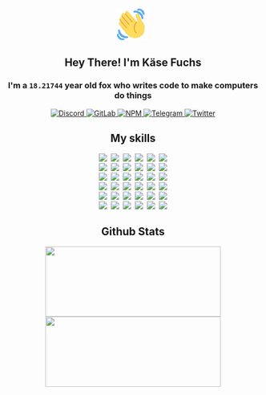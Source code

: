 <div><p align=center><img src=./resources/images/wave.gif width=64px height=64px></p><h2 align=center>Hey There! I'm Käse Fuchs</h2><h3 align=center>I'm a <code>18.21744</code> year old fox who writes code to make computers do things</h3><p align=center><a href=https://discord.com/users/507526681125322772><img alt=Discord src="https://img.shields.io/badge/Discord-5865F2?logo=discord&logoColor=white&style=flat-square#0bfa74a41ffa5282afa9283d69c0b346"> </a><a href=https://gitlab.com/kasefuchs><img alt=GitLab src="https://img.shields.io/badge/GitLab-330F63?logo=gitlab&logoColor=white&style=flat-square#0bfa74a41ffa5282afa9283d69c0b346"> </a><a href=https://npmjs.com/~kasefuchs><img alt=NPM src="https://img.shields.io/badge/NPM-CB3837?logo=npm&logoColor=white&style=flat-square#0bfa74a41ffa5282afa9283d69c0b346"> </a><a href=https://t.me/kasefuchs><img alt=Telegram src="https://img.shields.io/badge/Telegram-2CA5E0?logo=telegram&logoColor=white&style=flat-square#0bfa74a41ffa5282afa9283d69c0b346"> </a><a href=https://twitter.com/kasefuchs><img alt=Twitter src="https://img.shields.io/badge/Twitter-1DA1F2?logo=twitter&logoColor=white&style=flat-square#0bfa74a41ffa5282afa9283d69c0b346"></a></p><h2 align=center>My skills</h2><p align=center><a href=https://aws.amazon.com/ ><picture><source srcset="https://skillicons.dev/icons?i=aws&theme=dark#0bfa74a41ffa5282afa9283d69c0b346" media="(prefers-color-scheme: dark)"><source srcset="https://skillicons.dev/icons?i=aws&theme=light#0bfa74a41ffa5282afa9283d69c0b346" media="(prefers-color-scheme: light), (prefers-color-scheme: no-preference)"><img src="https://skillicons.dev/icons?i=aws&theme=light#0bfa74a41ffa5282afa9283d69c0b346"></picture></a>&nbsp;&nbsp;<a href=https://en.wikipedia.org/wiki/Bash_(Unix_shell)><picture><source srcset="https://skillicons.dev/icons?i=bash&theme=dark#0bfa74a41ffa5282afa9283d69c0b346" media="(prefers-color-scheme: dark)"><source srcset="https://skillicons.dev/icons?i=bash&theme=light#0bfa74a41ffa5282afa9283d69c0b346" media="(prefers-color-scheme: light), (prefers-color-scheme: no-preference)"><img src="https://skillicons.dev/icons?i=bash&theme=light#0bfa74a41ffa5282afa9283d69c0b346"></picture></a>&nbsp;&nbsp;<a href=https://discord.com/developers/docs><picture><source srcset="https://skillicons.dev/icons?i=bots&theme=dark#0bfa74a41ffa5282afa9283d69c0b346" media="(prefers-color-scheme: dark)"><source srcset="https://skillicons.dev/icons?i=bots&theme=light#0bfa74a41ffa5282afa9283d69c0b346" media="(prefers-color-scheme: light), (prefers-color-scheme: no-preference)"><img src="https://skillicons.dev/icons?i=bots&theme=light#0bfa74a41ffa5282afa9283d69c0b346"></picture></a>&nbsp;&nbsp;<a href=https://www.cloudflare.com/ ><picture><source srcset="https://skillicons.dev/icons?i=cloudflare&theme=dark#0bfa74a41ffa5282afa9283d69c0b346" media="(prefers-color-scheme: dark)"><source srcset="https://skillicons.dev/icons?i=cloudflare&theme=light#0bfa74a41ffa5282afa9283d69c0b346" media="(prefers-color-scheme: light), (prefers-color-scheme: no-preference)"><img src="https://skillicons.dev/icons?i=cloudflare&theme=light#0bfa74a41ffa5282afa9283d69c0b346"></picture></a>&nbsp;&nbsp;<a href=https://en.wikipedia.org/wiki/CSS><picture><source srcset="https://skillicons.dev/icons?i=css&theme=dark#0bfa74a41ffa5282afa9283d69c0b346" media="(prefers-color-scheme: dark)"><source srcset="https://skillicons.dev/icons?i=css&theme=light#0bfa74a41ffa5282afa9283d69c0b346" media="(prefers-color-scheme: light), (prefers-color-scheme: no-preference)"><img src="https://skillicons.dev/icons?i=css&theme=light#0bfa74a41ffa5282afa9283d69c0b346"></picture></a>&nbsp;&nbsp;<a href=https://www.docker.com/ ><picture><source srcset="https://skillicons.dev/icons?i=docker&theme=dark#0bfa74a41ffa5282afa9283d69c0b346" media="(prefers-color-scheme: dark)"><source srcset="https://skillicons.dev/icons?i=docker&theme=light#0bfa74a41ffa5282afa9283d69c0b346" media="(prefers-color-scheme: light), (prefers-color-scheme: no-preference)"><img src="https://skillicons.dev/icons?i=docker&theme=light#0bfa74a41ffa5282afa9283d69c0b346"></picture></a><br><a href=https://www.electronjs.org/ ><picture><source srcset="https://skillicons.dev/icons?i=electron&theme=dark#0bfa74a41ffa5282afa9283d69c0b346" media="(prefers-color-scheme: dark)"><source srcset="https://skillicons.dev/icons?i=electron&theme=light#0bfa74a41ffa5282afa9283d69c0b346" media="(prefers-color-scheme: light), (prefers-color-scheme: no-preference)"><img src="https://skillicons.dev/icons?i=electron&theme=light#0bfa74a41ffa5282afa9283d69c0b346"></picture></a>&nbsp;&nbsp;<a href=https://expressjs.com/ ><picture><source srcset="https://skillicons.dev/icons?i=express&theme=dark#0bfa74a41ffa5282afa9283d69c0b346" media="(prefers-color-scheme: dark)"><source srcset="https://skillicons.dev/icons?i=express&theme=light#0bfa74a41ffa5282afa9283d69c0b346" media="(prefers-color-scheme: light), (prefers-color-scheme: no-preference)"><img src="https://skillicons.dev/icons?i=express&theme=light#0bfa74a41ffa5282afa9283d69c0b346"></picture></a>&nbsp;&nbsp;<a href=https://www.figma.com/ ><picture><source srcset="https://skillicons.dev/icons?i=figma&theme=dark#0bfa74a41ffa5282afa9283d69c0b346" media="(prefers-color-scheme: dark)"><source srcset="https://skillicons.dev/icons?i=figma&theme=light#0bfa74a41ffa5282afa9283d69c0b346" media="(prefers-color-scheme: light), (prefers-color-scheme: no-preference)"><img src="https://skillicons.dev/icons?i=figma&theme=light#0bfa74a41ffa5282afa9283d69c0b346"></picture></a>&nbsp;&nbsp;<a href=https://firebase.google.com/ ><picture><source srcset="https://skillicons.dev/icons?i=firebase&theme=dark#0bfa74a41ffa5282afa9283d69c0b346" media="(prefers-color-scheme: dark)"><source srcset="https://skillicons.dev/icons?i=firebase&theme=light#0bfa74a41ffa5282afa9283d69c0b346" media="(prefers-color-scheme: light), (prefers-color-scheme: no-preference)"><img src="https://skillicons.dev/icons?i=firebase&theme=light#0bfa74a41ffa5282afa9283d69c0b346"></picture></a>&nbsp;&nbsp;<a href=https://flask.palletsprojects.com/ ><picture><source srcset="https://skillicons.dev/icons?i=flask&theme=dark#0bfa74a41ffa5282afa9283d69c0b346" media="(prefers-color-scheme: dark)"><source srcset="https://skillicons.dev/icons?i=flask&theme=light#0bfa74a41ffa5282afa9283d69c0b346" media="(prefers-color-scheme: light), (prefers-color-scheme: no-preference)"><img src="https://skillicons.dev/icons?i=flask&theme=light#0bfa74a41ffa5282afa9283d69c0b346"></picture></a>&nbsp;&nbsp;<a href=https://cloud.google.com/ ><picture><source srcset="https://skillicons.dev/icons?i=gcp&theme=dark#0bfa74a41ffa5282afa9283d69c0b346" media="(prefers-color-scheme: dark)"><source srcset="https://skillicons.dev/icons?i=gcp&theme=light#0bfa74a41ffa5282afa9283d69c0b346" media="(prefers-color-scheme: light), (prefers-color-scheme: no-preference)"><img src="https://skillicons.dev/icons?i=gcp&theme=light#0bfa74a41ffa5282afa9283d69c0b346"></picture></a><br><a href=https://git-scm.com/ ><picture><source srcset="https://skillicons.dev/icons?i=git&theme=dark#0bfa74a41ffa5282afa9283d69c0b346" media="(prefers-color-scheme: dark)"><source srcset="https://skillicons.dev/icons?i=git&theme=light#0bfa74a41ffa5282afa9283d69c0b346" media="(prefers-color-scheme: light), (prefers-color-scheme: no-preference)"><img src="https://skillicons.dev/icons?i=git&theme=light#0bfa74a41ffa5282afa9283d69c0b346"></picture></a>&nbsp;&nbsp;<a href=https://github.com/ ><picture><source srcset="https://skillicons.dev/icons?i=github&theme=dark#0bfa74a41ffa5282afa9283d69c0b346" media="(prefers-color-scheme: dark)"><source srcset="https://skillicons.dev/icons?i=github&theme=light#0bfa74a41ffa5282afa9283d69c0b346" media="(prefers-color-scheme: light), (prefers-color-scheme: no-preference)"><img src="https://skillicons.dev/icons?i=github&theme=light#0bfa74a41ffa5282afa9283d69c0b346"></picture></a>&nbsp;&nbsp;<a href=https://gitlab.com/ ><picture><source srcset="https://skillicons.dev/icons?i=gitlab&theme=dark#0bfa74a41ffa5282afa9283d69c0b346" media="(prefers-color-scheme: dark)"><source srcset="https://skillicons.dev/icons?i=gitlab&theme=light#0bfa74a41ffa5282afa9283d69c0b346" media="(prefers-color-scheme: light), (prefers-color-scheme: no-preference)"><img src="https://skillicons.dev/icons?i=gitlab&theme=light#0bfa74a41ffa5282afa9283d69c0b346"></picture></a>&nbsp;&nbsp;<a href=https://www.heroku.com/ ><picture><source srcset="https://skillicons.dev/icons?i=heroku&theme=dark#0bfa74a41ffa5282afa9283d69c0b346" media="(prefers-color-scheme: dark)"><source srcset="https://skillicons.dev/icons?i=heroku&theme=light#0bfa74a41ffa5282afa9283d69c0b346" media="(prefers-color-scheme: light), (prefers-color-scheme: no-preference)"><img src="https://skillicons.dev/icons?i=heroku&theme=light#0bfa74a41ffa5282afa9283d69c0b346"></picture></a>&nbsp;&nbsp;<a href=https://en.wikipedia.org/wiki/HTML><picture><source srcset="https://skillicons.dev/icons?i=html&theme=dark#0bfa74a41ffa5282afa9283d69c0b346" media="(prefers-color-scheme: dark)"><source srcset="https://skillicons.dev/icons?i=html&theme=light#0bfa74a41ffa5282afa9283d69c0b346" media="(prefers-color-scheme: light), (prefers-color-scheme: no-preference)"><img src="https://skillicons.dev/icons?i=html&theme=light#0bfa74a41ffa5282afa9283d69c0b346"></picture></a>&nbsp;&nbsp;<a href=https://en.wikipedia.org/wiki/JavaScript><picture><source srcset="https://skillicons.dev/icons?i=js&theme=dark#0bfa74a41ffa5282afa9283d69c0b346" media="(prefers-color-scheme: dark)"><source srcset="https://skillicons.dev/icons?i=js&theme=light#0bfa74a41ffa5282afa9283d69c0b346" media="(prefers-color-scheme: light), (prefers-color-scheme: no-preference)"><img src="https://skillicons.dev/icons?i=js&theme=light#0bfa74a41ffa5282afa9283d69c0b346"></picture></a><br><a href=https://en.wikipedia.org/wiki/Linux><picture><source srcset="https://skillicons.dev/icons?i=linux&theme=dark#0bfa74a41ffa5282afa9283d69c0b346" media="(prefers-color-scheme: dark)"><source srcset="https://skillicons.dev/icons?i=linux&theme=light#0bfa74a41ffa5282afa9283d69c0b346" media="(prefers-color-scheme: light), (prefers-color-scheme: no-preference)"><img src="https://skillicons.dev/icons?i=linux&theme=light#0bfa74a41ffa5282afa9283d69c0b346"></picture></a>&nbsp;&nbsp;<a href=https://mui.com/ ><picture><source srcset="https://skillicons.dev/icons?i=materialui&theme=dark#0bfa74a41ffa5282afa9283d69c0b346" media="(prefers-color-scheme: dark)"><source srcset="https://skillicons.dev/icons?i=materialui&theme=light#0bfa74a41ffa5282afa9283d69c0b346" media="(prefers-color-scheme: light), (prefers-color-scheme: no-preference)"><img src="https://skillicons.dev/icons?i=materialui&theme=light#0bfa74a41ffa5282afa9283d69c0b346"></picture></a>&nbsp;&nbsp;<a href=https://en.wikipedia.org/wiki/Markdown><picture><source srcset="https://skillicons.dev/icons?i=md&theme=dark#0bfa74a41ffa5282afa9283d69c0b346" media="(prefers-color-scheme: dark)"><source srcset="https://skillicons.dev/icons?i=md&theme=light#0bfa74a41ffa5282afa9283d69c0b346" media="(prefers-color-scheme: light), (prefers-color-scheme: no-preference)"><img src="https://skillicons.dev/icons?i=md&theme=light#0bfa74a41ffa5282afa9283d69c0b346"></picture></a>&nbsp;&nbsp;<a href=https://www.mongodb.com/ ><picture><source srcset="https://skillicons.dev/icons?i=mongodb&theme=dark#0bfa74a41ffa5282afa9283d69c0b346" media="(prefers-color-scheme: dark)"><source srcset="https://skillicons.dev/icons?i=mongodb&theme=light#0bfa74a41ffa5282afa9283d69c0b346" media="(prefers-color-scheme: light), (prefers-color-scheme: no-preference)"><img src="https://skillicons.dev/icons?i=mongodb&theme=light#0bfa74a41ffa5282afa9283d69c0b346"></picture></a>&nbsp;&nbsp;<a href=https://www.mysql.com/ ><picture><source srcset="https://skillicons.dev/icons?i=mysql&theme=dark#0bfa74a41ffa5282afa9283d69c0b346" media="(prefers-color-scheme: dark)"><source srcset="https://skillicons.dev/icons?i=mysql&theme=light#0bfa74a41ffa5282afa9283d69c0b346" media="(prefers-color-scheme: light), (prefers-color-scheme: no-preference)"><img src="https://skillicons.dev/icons?i=mysql&theme=light#0bfa74a41ffa5282afa9283d69c0b346"></picture></a>&nbsp;&nbsp;<a href=https://nextjs.org/ ><picture><source srcset="https://skillicons.dev/icons?i=nextjs&theme=dark#0bfa74a41ffa5282afa9283d69c0b346" media="(prefers-color-scheme: dark)"><source srcset="https://skillicons.dev/icons?i=nextjs&theme=light#0bfa74a41ffa5282afa9283d69c0b346" media="(prefers-color-scheme: light), (prefers-color-scheme: no-preference)"><img src="https://skillicons.dev/icons?i=nextjs&theme=light#0bfa74a41ffa5282afa9283d69c0b346"></picture></a><br><a href=https://nodejs.org/en/ ><picture><source srcset="https://skillicons.dev/icons?i=nodejs&theme=dark#0bfa74a41ffa5282afa9283d69c0b346" media="(prefers-color-scheme: dark)"><source srcset="https://skillicons.dev/icons?i=nodejs&theme=light#0bfa74a41ffa5282afa9283d69c0b346" media="(prefers-color-scheme: light), (prefers-color-scheme: no-preference)"><img src="https://skillicons.dev/icons?i=nodejs&theme=light#0bfa74a41ffa5282afa9283d69c0b346"></picture></a>&nbsp;&nbsp;<a href=https://www.postgresql.org/ ><picture><source srcset="https://skillicons.dev/icons?i=postgres&theme=dark#0bfa74a41ffa5282afa9283d69c0b346" media="(prefers-color-scheme: dark)"><source srcset="https://skillicons.dev/icons?i=postgres&theme=light#0bfa74a41ffa5282afa9283d69c0b346" media="(prefers-color-scheme: light), (prefers-color-scheme: no-preference)"><img src="https://skillicons.dev/icons?i=postgres&theme=light#0bfa74a41ffa5282afa9283d69c0b346"></picture></a>&nbsp;&nbsp;<a href=https://learn.microsoft.com/en-us/powershell/ ><picture><source srcset="https://skillicons.dev/icons?i=powershell&theme=dark#0bfa74a41ffa5282afa9283d69c0b346" media="(prefers-color-scheme: dark)"><source srcset="https://skillicons.dev/icons?i=powershell&theme=light#0bfa74a41ffa5282afa9283d69c0b346" media="(prefers-color-scheme: light), (prefers-color-scheme: no-preference)"><img src="https://skillicons.dev/icons?i=powershell&theme=light#0bfa74a41ffa5282afa9283d69c0b346"></picture></a>&nbsp;&nbsp;<a href=https://www.python.org/ ><picture><source srcset="https://skillicons.dev/icons?i=py&theme=dark#0bfa74a41ffa5282afa9283d69c0b346" media="(prefers-color-scheme: dark)"><source srcset="https://skillicons.dev/icons?i=py&theme=light#0bfa74a41ffa5282afa9283d69c0b346" media="(prefers-color-scheme: light), (prefers-color-scheme: no-preference)"><img src="https://skillicons.dev/icons?i=py&theme=light#0bfa74a41ffa5282afa9283d69c0b346"></picture></a>&nbsp;&nbsp;<a href=https://www.raspberrypi.org/ ><picture><source srcset="https://skillicons.dev/icons?i=raspberrypi&theme=dark#0bfa74a41ffa5282afa9283d69c0b346" media="(prefers-color-scheme: dark)"><source srcset="https://skillicons.dev/icons?i=raspberrypi&theme=light#0bfa74a41ffa5282afa9283d69c0b346" media="(prefers-color-scheme: light), (prefers-color-scheme: no-preference)"><img src="https://skillicons.dev/icons?i=raspberrypi&theme=light#0bfa74a41ffa5282afa9283d69c0b346"></picture></a>&nbsp;&nbsp;<a href=https://reactjs.org/ ><picture><source srcset="https://skillicons.dev/icons?i=react&theme=dark#0bfa74a41ffa5282afa9283d69c0b346" media="(prefers-color-scheme: dark)"><source srcset="https://skillicons.dev/icons?i=react&theme=light#0bfa74a41ffa5282afa9283d69c0b346" media="(prefers-color-scheme: light), (prefers-color-scheme: no-preference)"><img src="https://skillicons.dev/icons?i=react&theme=light#0bfa74a41ffa5282afa9283d69c0b346"></picture></a><br><a href=https://redux.js.org/ ><picture><source srcset="https://skillicons.dev/icons?i=redux&theme=dark#0bfa74a41ffa5282afa9283d69c0b346" media="(prefers-color-scheme: dark)"><source srcset="https://skillicons.dev/icons?i=redux&theme=light#0bfa74a41ffa5282afa9283d69c0b346" media="(prefers-color-scheme: light), (prefers-color-scheme: no-preference)"><img src="https://skillicons.dev/icons?i=redux&theme=light#0bfa74a41ffa5282afa9283d69c0b346"></picture></a>&nbsp;&nbsp;<a href=https://en.wikipedia.org/wiki/Regular_expression><picture><source srcset="https://skillicons.dev/icons?i=regex&theme=dark#0bfa74a41ffa5282afa9283d69c0b346" media="(prefers-color-scheme: dark)"><source srcset="https://skillicons.dev/icons?i=regex&theme=light#0bfa74a41ffa5282afa9283d69c0b346" media="(prefers-color-scheme: light), (prefers-color-scheme: no-preference)"><img src="https://skillicons.dev/icons?i=regex&theme=light#0bfa74a41ffa5282afa9283d69c0b346"></picture></a>&nbsp;&nbsp;<a href=https://en.wikipedia.org/wiki/Sass_(stylesheet_language)><picture><source srcset="https://skillicons.dev/icons?i=sass&theme=dark#0bfa74a41ffa5282afa9283d69c0b346" media="(prefers-color-scheme: dark)"><source srcset="https://skillicons.dev/icons?i=sass&theme=light#0bfa74a41ffa5282afa9283d69c0b346" media="(prefers-color-scheme: light), (prefers-color-scheme: no-preference)"><img src="https://skillicons.dev/icons?i=sass&theme=light#0bfa74a41ffa5282afa9283d69c0b346"></picture></a>&nbsp;&nbsp;<a href=https://www.typescriptlang.org/ ><picture><source srcset="https://skillicons.dev/icons?i=ts&theme=dark#0bfa74a41ffa5282afa9283d69c0b346" media="(prefers-color-scheme: dark)"><source srcset="https://skillicons.dev/icons?i=ts&theme=light#0bfa74a41ffa5282afa9283d69c0b346" media="(prefers-color-scheme: light), (prefers-color-scheme: no-preference)"><img src="https://skillicons.dev/icons?i=ts&theme=light#0bfa74a41ffa5282afa9283d69c0b346"></picture></a>&nbsp;&nbsp;<a href=https://unity.com/ ><picture><source srcset="https://skillicons.dev/icons?i=unity&theme=dark#0bfa74a41ffa5282afa9283d69c0b346" media="(prefers-color-scheme: dark)"><source srcset="https://skillicons.dev/icons?i=unity&theme=light#0bfa74a41ffa5282afa9283d69c0b346" media="(prefers-color-scheme: light), (prefers-color-scheme: no-preference)"><img src="https://skillicons.dev/icons?i=unity&theme=light#0bfa74a41ffa5282afa9283d69c0b346"></picture></a>&nbsp;&nbsp;<a href=https://workers.cloudflare.com/ ><picture><source srcset="https://skillicons.dev/icons?i=workers&theme=dark#0bfa74a41ffa5282afa9283d69c0b346" media="(prefers-color-scheme: dark)"><source srcset="https://skillicons.dev/icons?i=workers&theme=light#0bfa74a41ffa5282afa9283d69c0b346" media="(prefers-color-scheme: light), (prefers-color-scheme: no-preference)"><img src="https://skillicons.dev/icons?i=workers&theme=light#0bfa74a41ffa5282afa9283d69c0b346"></picture></a><br></p><h2 align=center>Github Stats</h2><p align=center><picture><source srcset="https://github-readme-stats-kasefuchs.vercel.app/api/?count_private=true&hide_border=true&hide_rank=true&line_height=20&hide_title=true&username=Kasefuchs&theme=dark#0bfa74a41ffa5282afa9283d69c0b346" media="(prefers-color-scheme: dark)"><source srcset="https://github-readme-stats-kasefuchs.vercel.app/api/?count_private=true&hide_border=true&hide_rank=true&line_height=20&hide_title=true&username=Kasefuchs&theme=light#0bfa74a41ffa5282afa9283d69c0b346" media="(prefers-color-scheme: light), (prefers-color-scheme: no-preference)"><img align=middle width=350 height=140 src="https://github-readme-stats-kasefuchs.vercel.app/api/?count_private=true&hide_border=true&hide_rank=true&line_height=20&hide_title=true&username=Kasefuchs&theme=light#0bfa74a41ffa5282afa9283d69c0b346"></picture><picture><source srcset="https://github-readme-stats-kasefuchs.vercel.app/api/top-langs/?count_private=true&hide_border=true&layout=compact&username=Kasefuchs&theme=dark#0bfa74a41ffa5282afa9283d69c0b346" media="(prefers-color-scheme: dark)"><source srcset="https://github-readme-stats-kasefuchs.vercel.app/api/top-langs/?count_private=true&hide_border=true&layout=compact&username=Kasefuchs&theme=light#0bfa74a41ffa5282afa9283d69c0b346" media="(prefers-color-scheme: light), (prefers-color-scheme: no-preference)"><img align=middle width=350 height=140 src="https://github-readme-stats-kasefuchs.vercel.app/api/top-langs/?count_private=true&hide_border=true&layout=compact&username=Kasefuchs&theme=light#0bfa74a41ffa5282afa9283d69c0b346"></picture></p><img src="https://hit.yhype.me/github/profile?user_id=64592097#0bfa74a41ffa5282afa9283d69c0b346" alt=""></div>